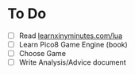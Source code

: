 # To Do

- [ ] Read [learnxinyminutes.com/lua](https://learnxinyminutes.com/lua/)
- [ ] Learn Pico8 Game Engine (book)
- [ ] Choose Game
- [ ] Write Analysis/Advice document
